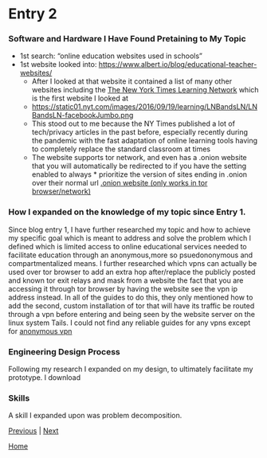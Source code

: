 # Entry 2
### Software and Hardware I Have Found Pretaining to My Topic
* 1st search: “online education websites used in schools”
* 1st website looked into: https://www.albert.io/blog/educational-teacher-websites/
    * After I looked at that website it contained a list of many other websites including the [The New York Times Learning Network](https://www.nytimes.com/section/learning/lesson-plans) which is the first website I looked at
    * https://static01.nyt.com/images/2016/09/19/learning/LNBandsLN/LNBandsLN-facebookJumbo.png 
    * This stood out to me because the NY Times published a lot of tech/privacy articles in the past before, especially recently during the pandemic with          the fast adaptation of online learning tools having to completely replace the standard classroom at times
    * The website supports tor network, and even has a .onion website that you will automatically be redirected to if you have the setting enabled to always     * prioritize the version of sites ending in  .onion over their normal url [.onion website (only works in tor browser/network)]( https://www.nytimesn7cgmftshazwhfgzm37qxb44r64ytbb2dj3x62d2lljsciiyd.onion/section/learning/lesson-plans)

### How I expanded on the knowledge of my topic since Entry 1. 
Since blog entry 1, I have further researched my topic and how to achieve my specific goal which is meant to address and solve the problem which I defined which is limited access to online educational services needed to facilitate education through an anonymous,more so psuedononymous and compartmentalized means. I further researched which vpns can actually be used over tor browser to add an extra hop after/replace the publicly posted and known tor exit relays and mask from a website the fact that you are accessing it through tor browser by having the website see the vpn ip address instead. In all of the guides to do this, they only mentioned how to add the second, custom installation of tor that will have its traffic be routed through a vpn before entering and being seen by the website server on the linux system Tails. I could not find any reliable guides for any vpns except for [anonymous vpn](vpn.sn)

### Engineering Design Process
Following my research I expanded on my design, to ultimately facilitate my prototype. I download

### Skills
A skill I expanded upon was problem decomposition.


[Previous](entry01.md) | [Next](entry03.md)

[Home](../README.md)
